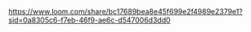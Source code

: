 https://www.loom.com/share/bc17689bea8e45f699e2f4989e2379e1?sid=0a8305c6-f7eb-46f9-ae6c-d547006d3dd0
